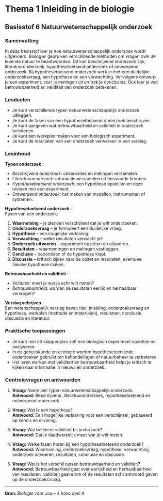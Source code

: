 # Thema 1 Inleiding in de biologie
## Basisstof 6 Natuurwetenschappelijk onderzoek

### Samenvatting

In deze basisstof leer je hoe natuurwetenschappelijk onderzoek wordt uitgevoerd. Biologen gebruiken verschillende methoden om vragen over de levende natuur te beantwoorden. Dit kan beschrijvend onderzoek zijn, literatuuronderzoek, hypothesetoetsend onderzoek of ontwerpend onderzoek. Bij hypothesetoetsend onderzoek werk je met een duidelijke onderzoeksvraag, een hypothese en een verwachting. Vervolgens ontwerp je een experiment, voer je metingen uit en trek je conclusies. Ook leer je wat betrouwbaarheid en validiteit van onderzoek betekenen. 

### Lesdoelen

- Je kunt verschillende typen natuurwetenschappelijk onderzoek uitleggen.  
- Je kunt de fasen van een hypothesetoetsend onderzoek beschrijven.  
- Je kunt aangeven wat betrouwbaarheid en validiteit in onderzoek betekenen.  
- Je kunt een werkplan maken voor een biologisch experiment.  
- Je kunt de resultaten van een onderzoek verwerken in een verslag.  

### Lesinhoud

**Typen onderzoek** :  
- *Beschrijvend onderzoek:* observaties en metingen verzamelen.  
- *Literatuuronderzoek:* informatie verzamelen uit bestaande bronnen.  
- *Hypothesetoetsend onderzoek:* een hypothese opstellen en deze toetsen met een experiment.  
- *Ontwerpend onderzoek:* het maken van modellen, instrumenten of systemen.  

**Hypothesetoetsend onderzoek** :  
Fasen van een onderzoek:  
1. **Waarneming** – je ziet een verschijnsel dat je wilt onderzoeken.  
2. **Onderzoeksvraag** – je formuleert een duidelijke vraag.  
3. **Hypothese** – een mogelijke verklaring.  
4. **Verwachting** – welke resultaten verwacht je?  
5. **Onderzoek uitvoeren** – experiment opzetten en uitvoeren.  
6. **Resultaten** – waarnemingen en metingen vastleggen.  
7. **Conclusie** – beoordelen of de hypothese klopt.  
8. **Discussie** – kritisch kijken naar de opzet en resultaten, eventueel nieuwe hypothese maken.  

**Betrouwbaarheid en validiteit** :  
- *Validiteit:* meet je wat je echt wilt meten?  
- *Betrouwbaarheid:* worden de resultaten eerlijk en herhaalbaar verkregen?  

**Verslag schrijven** :  
Een wetenschappelijk verslag bevat: titel, inleiding, onderzoeksvraag en hypothese, werkplan (methode en materialen), resultaten, conclusie, discussie en literatuur.  

### Praktische toepassingen

- Je kunt met dit stappenplan zelf een biologisch experiment opzetten en analyseren.  
- In de geneeskunde en ecologie worden hypothesetoetsende onderzoeken gebruikt om behandelingen of natuurbeheer te verbeteren.  
- Het leren werken met validiteit en betrouwbaarheid helpt je kritisch te kijken naar informatie in nieuws en onderzoek.  

### Controlevragen en antwoorden

1. **Vraag:** Noem vier typen natuurwetenschappelijk onderzoek.  
   **Antwoord:** Beschrijvend, literatuuronderzoek, hypothesetoetsend en ontwerpend onderzoek.  

2. **Vraag:** Wat is een hypothese?  
   **Antwoord:** Een mogelijke verklaring voor een verschijnsel, gebaseerd op kennis en ervaring.  

3. **Vraag:** Wat betekent validiteit bij onderzoek?  
   **Antwoord:** Dat je daadwerkelijk meet wat je wilt meten.  

4. **Vraag:** Welke fasen horen bij een hypothesetoetsend onderzoek?  
   **Antwoord:** Waarneming, onderzoeksvraag, hypothese, verwachting, onderzoek uitvoeren, resultaten, conclusie en discussie.  

5. **Vraag:** Wat is het verschil tussen betrouwbaarheid en validiteit?  
   **Antwoord:** Betrouwbaarheid gaat over eerlijkheid en herhaalbaarheid van resultaten, validiteit gaat erom of de resultaten echt antwoord geven op de onderzoeksvraag.  

---

**Bron:** *Biologie voor Jou – 4 havo deel A*     